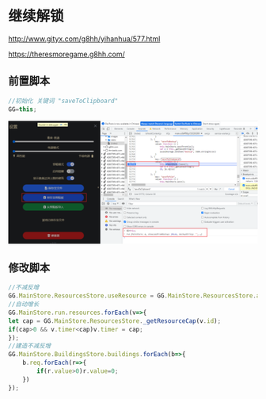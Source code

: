 # 继续解锁

http://www.gityx.com/g8hh/yihanhua/577.html

https://theresmoregame.g8hh.com/

## 前置脚本

```js
//初始化 关键词 "saveToClipboard"
GG=this;
```
![](imgs/Snipaste_2023-02-23_15-47-35.png)

## 修改脚本 

```js
//不减反增
GG.MainStore.ResourcesStore.useResource = GG.MainStore.ResourcesStore.addResource;
//自动增长
GG.MainStore.run.resources.forEach(v=>{
let cap = GG.MainStore.ResourcesStore._getResourceCap(v.id);
if(cap>0 && v.timer<cap)v.timer = cap;
});
//建造不减反增
GG.MainStore.BuildingsStore.buildings.forEach(b=>{
    b.req.forEach(r=>{
        if(r.value>0)r.value=0;
    })
});
```
